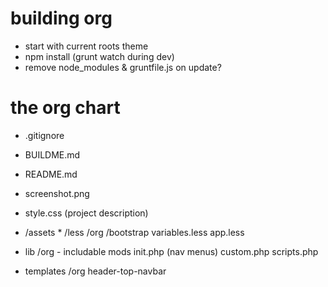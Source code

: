building org
===

* start with current roots theme
* npm install (grunt watch during dev)
* remove node_modules & gruntfile.js on update?


the org chart
===

* .gitignore
* BUILDME.md
* README.md
* screenshot.png
* style.css (project description)

* /assets
			* /less
					/org
		/bootstrap
					variables.less
		app.less



* lib
	/org - includable mods
	init.php (nav menus)
	custom.php
	scripts.php



* templates
	/org
	header-top-navbar
